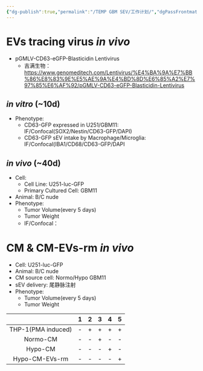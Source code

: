 ```yaml
---
{"dg-publish":true,"permalink":"/TEMP GBM SEV/工作计划/","dgPassFrontmatter":true}
---
```


# EVs tracing virus _in vivo_
- pGMLV-CD63-eGFP-Blasticidin Lentivirus
	- 吉满生物： https://www.genomeditech.com/Lentivirus/%E4%BA%9A%E7%BB%86%E8%83%9E%E5%AE%9A%E4%BD%8D%E6%85%A2%E7%97%85%E6%AF%92/pGMLV-CD63-eGFP-Blasticidin-Lentivirus
## _in vitro_ (~10d)
- Phenotype:
	- CD63-GFP expressed in U251/GBM11: IF/Confocal(SOX2/Nestin/CD63-GFP/DAPI)
	- CD63-GFP sEV intake by Macrophage/Microglia: IF/Confocal(IBA1/CD68/CD63-GFP/DAPI
## _in vivo_ (~40d)
- Cell:
	- Cell Line: U251-luc-GFP
	- Primary Cultured Cell: GBM11
- Animal: B/C nude
- Phenotype:
	- Tumor Volume(every 5 days)
	- Tumor Weight
	- IF/Confocal：
# CM & CM-EVs-rm _in vivo_
- Cell:  U251-luc-GFP
- Animal: B/C nude
- CM source cell: Normo/Hypo GBM11
- sEV delivery: 尾静脉注射
- Phenotype:
	- Tumor Volume(every 5 days)
	- Tumor Weight

|                    |  1  |  2  |  3  |  4  |  5  |
| :----------------: | :-: | :-: | :-: | :-: | :-: |
| THP-1(PMA induced) |  -  |  +  |  +  |  +  |  +  |
|      Normo-CM      |  -  |  -  |  +  |  -  |  -  |
|      Hypo-CM       |  -  |  -  |  -  |  +  |  -  |
|   Hypo-CM-EVs-rm   |  -  |  -  |  -  |  -  |  +  |
